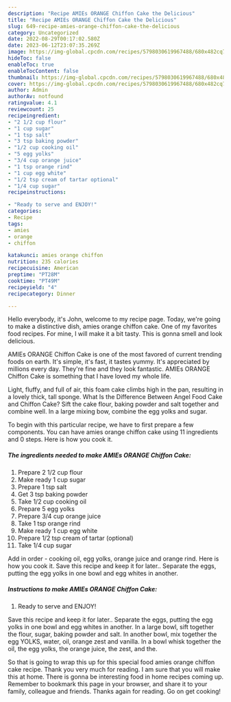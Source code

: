 ```yaml
---
description: "Recipe AMIEs ORANGE Chiffon Cake the Delicious"
title: "Recipe AMIEs ORANGE Chiffon Cake the Delicious"
slug: 649-recipe-amies-orange-chiffon-cake-the-delicious
category: Uncategorized
date: 2022-08-29T00:17:02.580Z
date: 2023-06-12T23:07:35.269Z
image: https://img-global.cpcdn.com/recipes/5798030619967488/680x482cq70/amies-orange-chiffon-cake-recipe-main-photo.jpg
hideToc: false
enableToc: true
enableTocContent: false
thumbnail: https://img-global.cpcdn.com/recipes/5798030619967488/680x482cq70/amies-orange-chiffon-cake-recipe-main-photo.jpg
cover: https://img-global.cpcdn.com/recipes/5798030619967488/680x482cq70/amies-orange-chiffon-cake-recipe-main-photo.jpg
author: Admin
authorAv: notfound
ratingvalue: 4.1
reviewcount: 25
recipeingredient:
- "2 1/2 cup flour"
- "1 cup sugar"
- "1 tsp salt"
- "3 tsp baking powder"
- "1/2 cup cooking oil"
- "5 egg yolks"
- "3/4 cup orange juice"
- "1 tsp orange rind"
- "1 cup egg white"
- "1/2 tsp cream of tartar optional"
- "1/4 cup sugar"
recipeinstructions:

- "Ready to serve and ENJOY!"
categories:
- Recipe
tags:
- amies
- orange
- chiffon

katakunci: amies orange chiffon 
nutrition: 235 calories
recipecuisine: American
preptime: "PT28M"
cooktime: "PT49M"
recipeyield: "4"
recipecategory: Dinner

---
```



Hello everybody, it's John, welcome to my recipe page. Today, we're going to make a distinctive dish, amies orange chiffon cake. One of my favorites food recipes. For mine, I will make it a bit tasty. This is gonna smell and look delicious.

AMIEs ORANGE Chiffon Cake is one of the most favored of current trending foods on earth. It's simple, it's fast, it tastes yummy. It's appreciated by millions every day. They're fine and they look fantastic. AMIEs ORANGE Chiffon Cake is something that I have loved my whole life.

Light, fluffy, and full of air, this foam cake climbs high in the pan, resulting in a lovely thick, tall sponge. What Is the Difference Between Angel Food Cake and Chiffon Cake? Sift the cake flour, baking powder and salt together and combine well. In a large mixing bow, combine the egg yolks and sugar.


To begin with this particular recipe, we have to first prepare a few components. You can have amies orange chiffon cake using 11 ingredients and 0 steps. Here is how you cook it.

<!--inarticleads1-->

##### The ingredients needed to make AMIEs ORANGE Chiffon Cake:

1. Prepare 2 1/2 cup flour
1. Make ready 1 cup sugar
1. Prepare 1 tsp salt
1. Get 3 tsp baking powder
1. Take 1/2 cup cooking oil
1. Prepare 5 egg yolks
1. Prepare 3/4 cup orange juice
1. Take 1 tsp orange rind
1. Make ready 1 cup egg white
1. Prepare 1/2 tsp cream of tartar (optional)
1. Take 1/4 cup sugar


Add in order - cooking oil, egg yolks, orange juice and orange rind. Here is how you cook it. Save this recipe and keep it for later.. Separate the eggs, putting the egg yolks in one bowl and egg whites in another. 

<!--inarticleads2-->

##### Instructions to make AMIEs ORANGE Chiffon Cake:


1. Ready to serve and ENJOY!

Save this recipe and keep it for later.. Separate the eggs, putting the egg yolks in one bowl and egg whites in another. In a large bowl, sift together the flour, sugar, baking powder and salt. In another bowl, mix together the egg YOLKS, water, oil, orange zest and vanilla. In a bowl whisk together the oil, the egg yolks, the orange juice, the zest, and the. 

So that is going to wrap this up for this special food amies orange chiffon cake recipe. Thank you very much for reading. I am sure that you will make this at home. There is gonna be interesting food in home recipes coming up. Remember to bookmark this page in your browser, and share it to your family, colleague and friends. Thanks again for reading. Go on get cooking!
